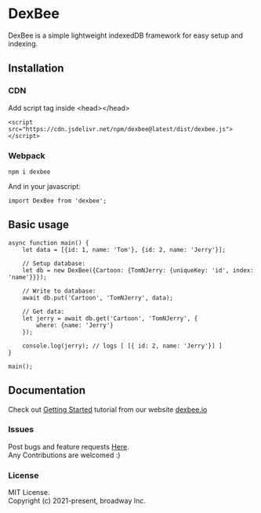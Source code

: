 # DexBee

DexBee is a simple lightweight indexedDB framework for easy setup and indexing.

## Installation

### CDN
Add script tag inside &lt;head&gt;&lt;/head&gt;

```
<script src="https://cdn.jsdelivr.net/npm/dexbee@latest/dist/dexbee.js"></script>
```

### Webpack

```
npm i dexbee
```

And in your javascript:

```
import DexBee from 'dexbee';
```

## Basic usage

```ecmascript 6
async function main() {
    let data = [{id: 1, name: 'Tom'}, {id: 2, name: 'Jerry'}];

    // Setup database:
    let db = new DexBee({Cartoon: {TomNJerry: {uniqueKey: 'id', index: 'name'}}});

    // Write to database:
    await db.put('Cartoon', 'TomNJerry', data);

    // Get data:
    let jerry = await db.get('Cartoon', 'TomNJerry', {
        where: {name: 'Jerry'}
    });

    console.log(jerry); // logs [ [{ id: 2, name: 'Jerry'}] ]
}

main();

```

## Documentation

Check out [Getting Started](https://dexbee.io/tutorial-1_setup.html) tutorial from our
website [dexbee.io](https://dexbee.io)

### Issues

Post bugs and feature requests [Here](https://github.com/broadwayinc/dexbee/issues).
<br/>
Any Contributions are welcomed :)

### License

MIT License.
<br/>
Copyright (c) 2021-present, broadway Inc.